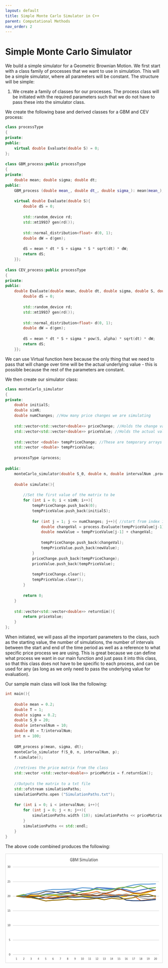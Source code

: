 ```yaml
---
layout: default
title: Simple Monte Carlo Simulator in C++
parent: Computational Methods
nav_order: 2
---
```

# Simple Monte Carlo Simulator
We build a simple simulator for a Geometric Brownian Motion. We first start with a class family of processes that we want to use in simulation. This will be a simple simulator, where all parameters will be constant.
The structure will be simple:
1. We create a family of classes for our processes. The process class will be initiated with the required parameters such that we do not have to pass these into the simulator class.

We create the following base and derived classes for a GBM and CEV process:

``` c++
class processType
{
private:
public:
    virtual double Evaluate(double S) = 0;
};

class GBM_process:public processType
{
private:
    double mean; double sigma; double dt;
public:
    GBM_process (double mean_, double dt_, double sigma_): mean(mean_), sigma(sigma_), dt(dt_){}; //Construct the class using the main parameters so we dont have to keep passing them into other classes
    
    virtual double Evaluate(double S){
        double dS = 0;
        
        std::random_device rd;
        std::mt19937 gen(rd());
        
        std::normal_distribution<float> d(0, 1);
        double dW = d(gen);
        
        dS = mean * dt * S + sigma * S * sqrt(dt) * dW;
        return dS;
    }};

class CEV_process:public processType
{
private:
public:
    double Evaluate(double mean, double dt, double sigma, double S, double alpha){
        double dS = 0;
        
        std::random_device rd;
        std::mt19937 gen(rd());
        
        std::normal_distribution<float> d(0, 1);
        double dW = d(gen);
        
        dS = mean * dt * S + sigma * pow(S, alpha) * sqrt(dt) * dW;
        return dS;
    }};
```
We can use Virtual function here because the only thing that we need to pass that will change over time will be the actual underlying value - this is possible because the rest of the parameters are constant. 

We then create our simulator class:

``` c++
class monteCarlo_simulator
{
private:
    double initialS;
    double simN;
    double numChanges; //How many price changes we are simulating
    
    std::vector<std::vector<double>> priceChange; //Holds the change values
    std::vector<std::vector<double>> priceValue; //Holds the actual values
    
    std::vector <double> tempPriceChange; //These are temporary arrays that we push into the above matrices
    std::vector <double> tempPriceValue;
    
    processType &process;
    
public:
    monteCarlo_simulator(double S_0, double n, double intervalNum ,processType &process_): initialS(S_0), simN(n), process(process_), numChanges(intervalNum){}
    
    double simulate(){
        
        //Set the first value of the matrix to be
        for (int i = 0; i < simN; i++){
            tempPriceChange.push_back(0);
            tempPriceValue.push_back(initialS);
            
            for (int j = 1; j <= numChanges; j++){ //start from index 1 because the first index (0) is already populated
                double changeVal = process.Evaluate(tempPriceValue[j-1]);
                double newValue = tempPriceValue[j-1] + changeVal;
                
                tempPriceChange.push_back(changeVal);
                tempPriceValue.push_back(newValue);
            }
            priceChange.push_back(tempPriceChange);
            priceValue.push_back(tempPriceValue);
            
            tempPriceChange.clear();
            tempPriceValue.clear();
        }
        
        return 0;
    }
    
    std::vector<std::vector<double>> returnSim(){
        return priceValue;
    }
};
```

When initiated, we will pass all the important parameters to the class, such as the starting value, the number of simulations, the number of intervals between the start and end of the time period as well as a reference to what specific price process we are using. This is great because we can define what process we want in our main function and just pass it into this class, so that this class does not have to be specific to each process, and can be used for any (as long as we only need to pass the underlying value for evaluation).

Our sample main class will look like the following:
``` c++
int main(){
    
    double mean = 0.2;
    double T = 1;
    double sigma = 0.2;
    double S_0 = 20;
    double intervalNum = 10;
    double dt = T/intervalNum;
    int n = 100;
    
    GBM_process p(mean, sigma, dt);
    monteCarlo_simulator f(S_0, n, intervalNum, p);
    f.simulate();
    
    //retrives the price matrix from the class
    std::vector <std::vector<double>> priceMatrix = f.returnSim();
    
    //Outputs the matrix to a txt file
    std::ofstream simulationPaths;
    simulationPaths.open ("SimulationPaths.txt");
    
    for (int i = 0; i < intervalNum; i++){
        for (int j = 0; j < n; j++){
            simulationPaths.width (10); simulationPaths << priceMatrix[j][i];
        }
        simulationPaths << std::endl;
    }
}
```

The above code combined produces the following:

<img src= "https://github.com/asharbutt/Research/blob/main/assets/GBM_Simuations.png" width="600" height="350">
